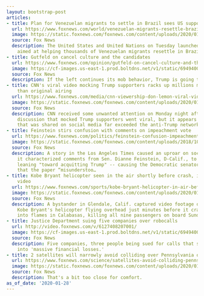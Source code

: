```yaml
---
layout: bootstrap-post
articles:
- title: Plan for Venezuelan migrants to settle in Brazil sees US support
  url: https://www.foxnews.com/world/venezuelan-migrants-resettle-brazil-sees-us-support
  image: https://static.foxnews.com/foxnews.com/content/uploads/2020/01/John-Barsa.jpg
  source: Fox News
  description: The United States and United Nations on Tuesday launched a program
    aimed at helping thousands of Venezuelan migrants resettle in Brazil.
- title: Gutfeld on cancel culture and the candidates
  url: https://www.foxnews.com/opinion/gutfeld-on-cancel-culture-and-the-candidates
  image: https://cf-images.us-east-1.prod.boltdns.net/v1/static/694940094001/0a9b2ea8-a501-4869-8ec8-f89a467b795f/29c0af7d-c8db-49b7-809a-0d538ad8d508/1280x720/match/image.jpg
  source: Fox News
  description: If the left continues its mob behavior, Trump is going to win reelection.
- title: CNN's viral video mocking Trump supporters racks up millions more viewers
    than original airing
  url: https://www.foxnews.com/media/cnn-viewership-don-lemon-viral-video
  image: https://static.foxnews.com/foxnews.com/content/uploads/2020/01/lemon-CNN.png
  source: Fox News
  description: CNN received some unwanted attention on Monday night after a panel
    discussion that mocked Trump supporters went viral, but it appears the video clip
    that was shared on social media far exceeded the anti-Trump network's actual viewership.
- title: Feinstein stirs confusion with comments on impeachment vote
  url: https://www.foxnews.com/politics/feinstein-confusion-impeachment-vote-comment
  image: https://static.foxnews.com/foxnews.com/content/uploads/2018/10/DF.jpg
  source: Fox News
  description: A story in the Los Angeles Times caused an uproar on social media after
    it characterized comments from Sen. Dianne Feinstein, D-Calif., to say she is
    leaning "toward acquitting Trump" -- causing the Democratic senator to fire back
    that the paper “misunderstoo…
- title: Kobe Bryant helicopter seen in the air shortly before crash, in newly emerged
    video
  url: https://www.foxnews.com/sports/kobe-bryant-helicopter-in-air-before-crash-new-video
  image: https://static.foxnews.com/foxnews.com/content/uploads/2020/01/AP20028828920145.jpg
  source: Fox News
  description: A bystander in Glendale, Calif. captured video footage of NBA superstar
    Kobe Bryant's helicopter flying overhead just minutes before it crashed and erupted
    into flames in Calabasas, killing all nine passengers on board Sunday.
- title: Justice Department suing five companies over robocalls
  url: http://video.foxnews.com/v/6127408207001/
  image: https://cf-images.us-east-1.prod.boltdns.net/v1/static/694940094001/60f97921-9a3d-4c00-847b-201278393ebe/d1ab4e36-1c0e-4878-988b-40f1647a7bdd/1280x720/match/image.jpg
  source: Fox News
  description: Five companies, three people being sued for calls that scammed people
    into 'massive financial losses.'
- title: 2 satellites will narrowly avoid colliding over Pennsylvania on Wednesday
  url: https://www.foxnews.com/science/satellites-avoid-colliding-pennsylvania-wednesday
  image: https://static.foxnews.com/foxnews.com/content/uploads/2020/01/nasa-satellite-pic.jpg
  source: Fox News
  description: That's a bit too close for comfort.
as_of_date: '2020-01-28'
---
```


